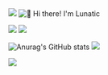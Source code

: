 <img src="https://readme-typing-svg.herokuapp.com/?lines=Welcome%20To%20My%20Github！;Have%20a%20Nice%20day%20:)&font=Roboto" />
<img src="https://raw.githubusercontent.com/rzashakeri/rzashakeri/main/intro.gif" alt="👋 Hi there! I'm Lunatic" title="👋 Hi there! I'm reza"/>
<p>
<img src="https://img.shields.io/static/v1?label=Program&message=Python&color=blue"/>
<a href="https://blog.csdn.net/qq_60923912?spm=1000.2115.3001.5343"><img src="https://img.shields.io/static/v1?label=Blog&message=CSDN&color=red"/></a>
</p>


<!--GitHub Readme Stats-->
![Anurag's GitHub stats](https://github-readme-stats.vercel.app/api?username=goodlunatic&show_icons=true&theme=radical)
![](https://github-readme-stats.vercel.app/api/top-langs/?username=goodlunatic&theme=dark&layout=compact)
<!--Github Readme Activity Graph-->
![](https://activity-graph.herokuapp.com/graph?username=goodlunatic&theme=github)




<!--
**goodlunatic/goodlunatic** is a ✨ _special_ ✨ repository because its `README.md` (this file) appears on your GitHub profile.
Here are some ideas to get you started:

- 🔭 I’m currently working on ...
- 🌱 I’m currently learning ...
- 👯 I’m looking to collaborate on ...
- 🤔 I’m looking for help with ...
- 💬 Ask me about ...
- 📫 How to reach me: ...
- 😄 Pronouns: ...
- ⚡ Fun fact: ...
-->
